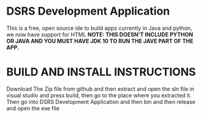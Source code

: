 # DSRS Development Application

This is a free, open source ide to build apps currently in Java and python, we now have support for HTML <b>NOTE: THIS DOESN'T INCLUDE PYTHON OR JAVA AND YOU MUST HAVE JDK 10 TO RUN THE JAVE PART OF THE APP.</b>

# BUILD AND INSTALL INSTRUCTIONS
Download The Zip file from github and then extract and open the sln file in visual studio and press build, then go to the place where you extracted it. Then go into DSRS Development Application and then bin and then release and open the exe file